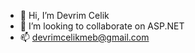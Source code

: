 - 👋 Hi, I’m Devrim Celik
- 💞️ I’m looking to collaborate on ASP.NET
- 📫 devrimcelikmeb@gmail.com

<!---
devrimcelik/devrimcelik is a ✨ special ✨ repository because its `README.md` (this file) appears on your GitHub profile.
You can click the Preview link to take a look at your changes.
--->
